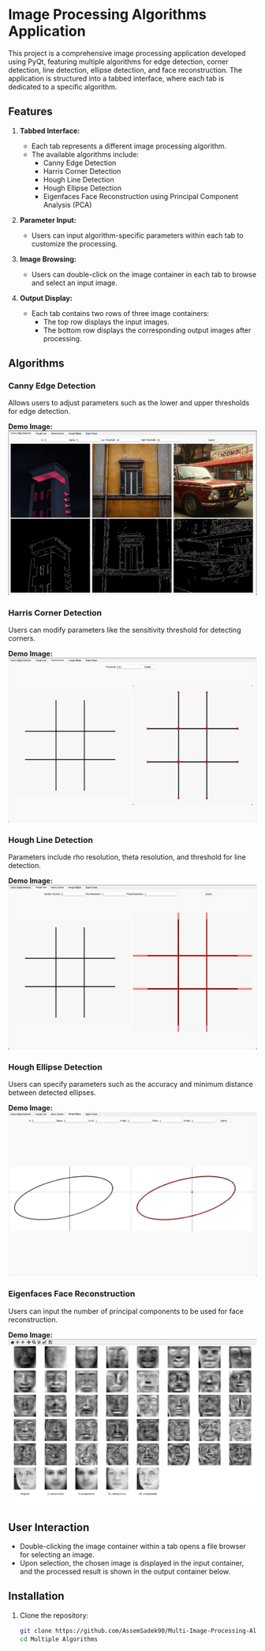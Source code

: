 # Image Processing Algorithms Application

This project is a comprehensive image processing application developed using PyQt, featuring multiple algorithms for edge detection, corner detection, line detection, ellipse detection, and face reconstruction. The application is structured into a tabbed interface, where each tab is dedicated to a specific algorithm.

## Features

1. **Tabbed Interface:**
   - Each tab represents a different image processing algorithm.
   - The available algorithms include:
     - Canny Edge Detection
     - Harris Corner Detection
     - Hough Line Detection
     - Hough Ellipse Detection
     - Eigenfaces Face Reconstruction using Principal Component Analysis (PCA)

2. **Parameter Input:**
   - Users can input algorithm-specific parameters within each tab to customize the processing.

3. **Image Browsing:**
   - Users can double-click on the image container in each tab to browse and select an input image.

4. **Output Display:**
   - Each tab contains two rows of three image containers:
     - The top row displays the input images.
     - The bottom row displays the corresponding output images after processing.

## Algorithms

### Canny Edge Detection
Allows users to adjust parameters such as the lower and upper thresholds for edge detection.

**Demo Image:**
![Canny Edge Detection](Multiple%20Algorithms/images/Canny%20Demo.png)

### Harris Corner Detection
Users can modify parameters like the sensitivity threshold for detecting corners.

**Demo Image:**
![Harris Corner Detection](Multiple%20Algorithms/images/Harris%20Corner%20Demo.png)

### Hough Line Detection
Parameters include rho resolution, theta resolution, and threshold for line detection.

**Demo Image:**
![Hough Line Detection](Multiple%20Algorithms/images/Hough%20Line%20Demo.png)

### Hough Ellipse Detection
Users can specify parameters such as the accuracy and minimum distance between detected ellipses.

**Demo Image:**
![Hough Ellipse Detection](Multiple%20Algorithms/images/Hough%20Ellipse%20Demo.png)

### Eigenfaces Face Reconstruction
Users can input the number of principal components to be used for face reconstruction.

**Demo Image:**
![Eigenfaces Face Reconstruction](Multiple%20Algorithms/images/Eigen%20Faces%20Demo.png)

## User Interaction

- Double-clicking the image container within a tab opens a file browser for selecting an image.
- Upon selection, the chosen image is displayed in the input container, and the processed result is shown in the output container below.

## Installation

1. Clone the repository:
   ```bash
   git clone https://github.com/AssemSadek90/Multi-Image-Processing-Algorithms.git
   cd Multiple Algorithms
